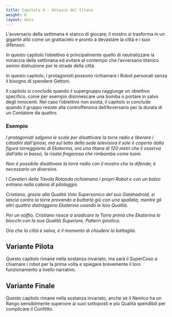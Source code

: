 ```yaml
---
title: Capitolo 4 - Attacco del titano
weight: 6
layout: docs
---
```


L’avversario della settimana è stanco di giocare; il mostro si trasforma in un gigante alto come un grattacielo e pronto a devastare la città e i suoi difensori.

In questo capitolo l’obiettivo è principalmente quello di neutralizzare la minaccia della settimana ed evitare al contempo che l’avversario titanico semini distruzione per le strade della città.

In questo capitolo, i protagonisti possono richiamare i Robot personali senza il bisogno di spendere Gettoni.

Il capitolo si conclude quando il supergruppo raggiunge un obiettivo specifico, come per esempio disinnescare una bomba o portare in salvo degli innocenti. Nel caso l’obiettivo non esista, il capitolo si conclude quando il gruppo resiste alla controffensiva dell’Avversario per la durata di un Contatore da quattro.

### Esempio

<i>I protagonisti salgono le scale per disattivare la torre radio e liberare i cittadini dall’ipnosi, ma sul tetto della sede televisiva il sole è coperto dalla figura torreggiante di Ekaterina, ora una titana di 120 metri che li osserva dall’alto in basso, la risata fragorosa che rimbomba come tuoni.</i>

<i>Non è possibile disattivare la torre radio con il mostro che la difende; è necessario un diversivo.</i>

<i>I Cavalieri della Tavola Rotonda richiamano i propri Robot e con un balzo entrano nella cabina di pilotaggio. </i>

<i>Cristiano, grazie alla Qualità Volo Supersonico del suo Galahadroid, si lancia contro la torre provando a buttarla giù con una spallata, mentre gli altri quattro distraggono Ekaterina usando le loro Qualità.</i>

<i>Per un soffio, Cristiano riesce a sradicare la Torre prima che Ekaterina lo blocchi con la sua Qualità Superiore, Pattern ipnotico.</i>

<i>Ora che la città è salva, è il momento di chiudere la battaglia.</i>


## Variante Pilota

Questo capitolo rimane nella sostanza invariato, ma sarà il SuperCoso a chiamare i robot per la prima volta e spiegare brevemente il loro funzionamento a livello narrativo.

 
## Variante Finale

Questo capitolo rimane nella sostanza invariato, anche se il Nemico ha un Rango sensibilmente superiore ai suoi sottoposti e più Qualità spendibili per complicare il Conflitto. 